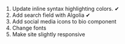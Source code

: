 

1. Update inline syntax highlighting colors. ✔
2. Add search field with Algolia  ✔
3. Add social media icons to bio component
4. Change fonts
5. Make site slightly responsive

